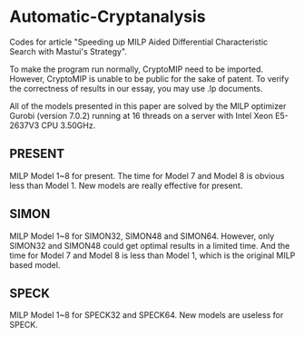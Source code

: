 # Automatic-Cryptanalysis 
Codes for article "Speeding up MILP Aided Differential Characteristic Search with Mastui's Strategy".

To make the program run normally, CryptoMIP need to be imported. However, CryptoMIP is unable to be public for the sake of patent. To verify the correctness of results in our essay, you may use .lp documents.

All of the models presented in this paper are solved by the MILP optimizer Gurobi (version 7.0.2) running at 16 threads on a server with Intel Xeon E5-2637V3 CPU 3.50GHz.

## PRESENT
MILP Model 1~8 for present. The time for Model 7 and Model 8 is obvious less than Model 1. New models are really effective for present.

## SIMON
MILP Model 1~8 for SIMON32, SIMON48 and SIMON64. However, only SIMON32 and SIMON48 could get optimal results in a limited time. And the time for Model 7 and Model 8 is less than Model 1, which is the original MILP based model.

## SPECK
MILP Model 1~8 for SPECK32 and SPECK64. New models are useless for SPECK.
